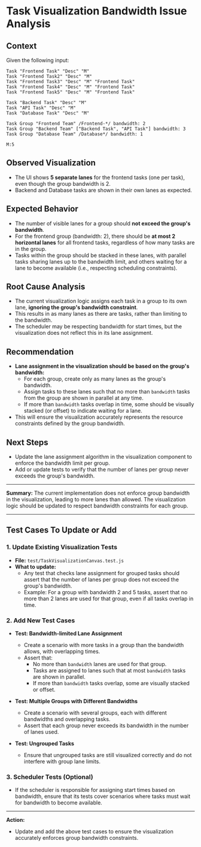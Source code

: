 # Task Visualization Bandwidth Issue Analysis

## Context

Given the following input:

```
Task "Frontend Task" "Desc" "M"
Task "Frontend Task2" "Desc" "M"
Task "Frontend Task3" "Desc" "M" "Frontend Task"
Task "Frontend Task4" "Desc" "M" "Frontend Task"
Task "Frontend Task5" "Desc" "M" "Frontend Task"

Task "Backend Task" "Desc" "M"
Task "API Task" "Desc" "M"
Task "Database Task" "Desc" "M"
        
Task Group "Frontend Team" /Frontend-*/ bandwidth: 2
Task Group "Backend Team" ["Backend Task", "API Task"] bandwidth: 3
Task Group "Database Team" /Database*/ bandwidth: 1
        
M:5
```

## Observed Visualization
- The UI shows **5 separate lanes** for the frontend tasks (one per task), even though the group bandwidth is 2.
- Backend and Database tasks are shown in their own lanes as expected.

## Expected Behavior
- The number of visible lanes for a group should **not exceed the group's bandwidth**.
- For the frontend group (bandwidth: 2), there should be **at most 2 horizontal lanes** for all frontend tasks, regardless of how many tasks are in the group.
- Tasks within the group should be stacked in these lanes, with parallel tasks sharing lanes up to the bandwidth limit, and others waiting for a lane to become available (i.e., respecting scheduling constraints).

## Root Cause Analysis
- The current visualization logic assigns each task in a group to its own lane, **ignoring the group's bandwidth constraint**.
- This results in as many lanes as there are tasks, rather than limiting to the bandwidth.
- The scheduler may be respecting bandwidth for start times, but the visualization does not reflect this in its lane assignment.

## Recommendation
- **Lane assignment in the visualization should be based on the group's bandwidth:**
    - For each group, create only as many lanes as the group's bandwidth.
    - Assign tasks to these lanes such that no more than `bandwidth` tasks from the group are shown in parallel at any time.
    - If more than `bandwidth` tasks overlap in time, some should be visually stacked (or offset) to indicate waiting for a lane.
- This will ensure the visualization accurately represents the resource constraints defined by the group bandwidth.

## Next Steps
- Update the lane assignment algorithm in the visualization component to enforce the bandwidth limit per group.
- Add or update tests to verify that the number of lanes per group never exceeds the group's bandwidth.

---

**Summary:**
The current implementation does not enforce group bandwidth in the visualization, leading to more lanes than allowed. The visualization logic should be updated to respect bandwidth constraints for each group.

---

## Test Cases To Update or Add

### 1. Update Existing Visualization Tests
- **File:** `test/TaskVisualizationCanvas.test.js`
- **What to update:**
  - Any test that checks lane assignment for grouped tasks should assert that the number of lanes per group does not exceed the group's bandwidth.
  - Example: For a group with bandwidth 2 and 5 tasks, assert that no more than 2 lanes are used for that group, even if all tasks overlap in time.

### 2. Add New Test Cases
- **Test: Bandwidth-limited Lane Assignment**
  - Create a scenario with more tasks in a group than the bandwidth allows, with overlapping times.
  - Assert that:
    - No more than `bandwidth` lanes are used for that group.
    - Tasks are assigned to lanes such that at most `bandwidth` tasks are shown in parallel.
    - If more than `bandwidth` tasks overlap, some are visually stacked or offset.

- **Test: Multiple Groups with Different Bandwidths**
  - Create a scenario with several groups, each with different bandwidths and overlapping tasks.
  - Assert that each group never exceeds its bandwidth in the number of lanes used.

- **Test: Ungrouped Tasks**
  - Ensure that ungrouped tasks are still visualized correctly and do not interfere with group lane limits.

### 3. Scheduler Tests (Optional)
- If the scheduler is responsible for assigning start times based on bandwidth, ensure that its tests cover scenarios where tasks must wait for bandwidth to become available.

---

**Action:**
- Update and add the above test cases to ensure the visualization accurately enforces group bandwidth constraints. 